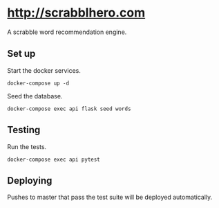 # http://scrabblhero.com

A scrabble word recommendation engine.

## Set up

Start the docker services.

```
docker-compose up -d
```

Seed the database.

```
docker-compose exec api flask seed words
```

## Testing

Run the tests.

```
docker-compose exec api pytest
```

## Deploying

Pushes to master that pass the test suite will be deployed automatically.

